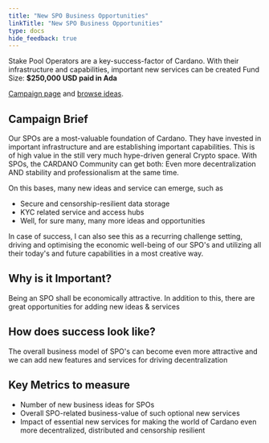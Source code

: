 ```yaml
---
title: "New SPO Business Opportunities"
linkTitle: "New SPO Business Opportunities"
type: docs
hide_feedback: true
---
```

Stake Pool Operators are a key-success-factor of Cardano. With their infrastructure and capabilities, important new services can be created
Fund Size: **$250,000 USD paid in Ada**

[Campaign page](https://cardano.ideascale.com/a/campaign-home/26245) and [browse ideas](https://cardano.ideascale.com/a/ideas/top/campaign-filter/byids/campaigns/26245/stage/unspecified).

## Campaign Brief
Our SPOs are a most-valuable foundation of Cardano. They have invested in important infrastructure and are establishing important capabilities. This is of high value in the still very much hype-driven general Crypto space. With SPOs, the CARDANO Community can get both: Even more decentralization AND stability and professionalism at the same time.

On this bases, many new ideas and service can emerge, such as

- Secure and censorship-resilient data storage
- KYC related service and access hubs
- Well, for sure many, many more ideas and opportunities

In case of success, I can also see this as a recurring challenge setting, driving and optimising the economic well-being of our SPO's and utilizing all their today's and future capabilities in a most creative way.

## Why is it Important?
Being an SPO shall be economically attractive. In addition to this, there are great opportunities for adding new ideas & services

## How does success look like?
The overall business model of SPO's can become even more attractive and we can add new features and services for driving decentralization
## Key Metrics to measure
- Number of new business ideas for SPOs
- Overall SPO-related business-value of such optional new services
- Impact of essential new services for making the world of Cardano even more decentralized, distributed and censorship resilient
